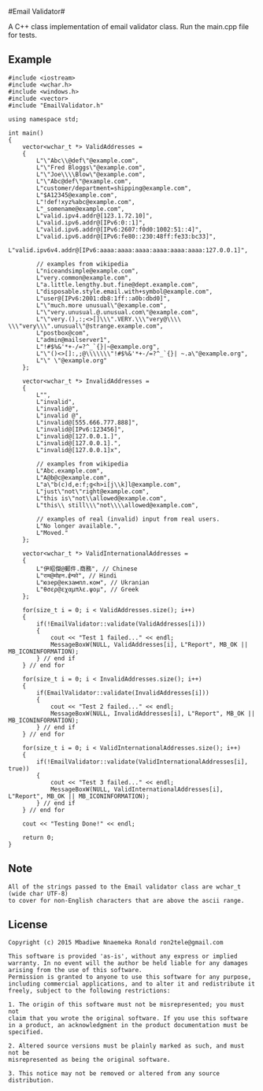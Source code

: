 #Email Validator#


A C++ class implementation of email validator class. Run the main.cpp file for tests. 


Example
---------



    
    #include <iostream>
	#include <wchar.h>
	#include <windows.h>
	#include <vector>
	#include "EmailValidator.h"

	using namespace std;

	int main()
	{
	    vector<wchar_t *> ValidAddresses =
	    {
	        L"\"Abc\\@def\"@example.com",
	        L"\"Fred Bloggs\"@example.com",
	        L"\"Joe\\\\Blow\"@example.com",
	        L"\"Abc@def\"@example.com",
	        L"customer/department=shipping@example.com",
	        L"$A12345@example.com",
	        L"!def!xyz%abc@example.com",
	        L"_somename@example.com",
	        L"valid.ipv4.addr@[123.1.72.10]",
	        L"valid.ipv6.addr@[IPv6:0::1]",
	        L"valid.ipv6.addr@[IPv6:2607:f0d0:1002:51::4]",
	        L"valid.ipv6.addr@[IPv6:fe80::230:48ff:fe33:bc33]",
	        L"valid.ipv6v4.addr@[IPv6:aaaa:aaaa:aaaa:aaaa:aaaa:aaaa:127.0.0.1]",
	
	        // examples from wikipedia
	        L"niceandsimple@example.com",
	        L"very.common@example.com",
	        L"a.little.lengthy.but.fine@dept.example.com",
	        L"disposable.style.email.with+symbol@example.com",
	        L"user@[IPv6:2001:db8:1ff::a0b:dbd0]",
	        L"\"much.more unusual\"@example.com",
	        L"\"very.unusual.@.unusual.com\"@example.com",
	        L"\"very.(),:;<>[]\\\".VERY.\\\"very@\\\\ \\\"very\\\".unusual\"@strange.example.com",
	        L"postbox@com",
	        L"admin@mailserver1",
	        L"!#$%&'*+-/=?^_`{}|~@example.org",
	        L"\"()<>[]:,;@\\\\\\\"!#$%&'*+-/=?^_`{}| ~.a\"@example.org",
	        L"\" \"@example.org"
	    };
	
	    vector<wchar_t *> InvalidAddresses =
	    {
	        L"",
	        L"invalid",
	        L"invalid@",
	        L"invalid @",
	        L"invalid@[555.666.777.888]",
	        L"invalid@[IPv6:123456]",
	        L"invalid@[127.0.0.1.]",
	        L"invalid@[127.0.0.1].",
	        L"invalid@[127.0.0.1]x",
	
	        // examples from wikipedia
	        L"Abc.example.com",
	        L"A@b@c@example.com",
	        L"a\"b(c)d,e:f;g<h>i[j\\k]l@example.com",
	        L"just\"not\"right@example.com",
	        L"this is\"not\\allowed@example.com",
	        L"this\\ still\\\"not\\\\allowed@example.com",
	
	        // examples of real (invalid) input from real users.
	        L"No longer available.",
	        L"Moved."
	    };
	
	    vector<wchar_t *> ValidInternationalAddresses =
	    {
	        L"伊昭傑@郵件.商務", // Chinese
	        L"राम@मोहन.ईन्फो", // Hindi
	        L"юзер@екзампл.ком", // Ukranian
	        L"θσερ@εχαμπλε.ψομ", // Greek
	    };
	
	    for(size_t i = 0; i < ValidAddresses.size(); i++)
	    {
	        if(!EmailValidator::validate(ValidAddresses[i]))
	        {
	            cout << "Test 1 failed..." << endl;
	            MessageBoxW(NULL, ValidAddresses[i], L"Report", MB_OK || MB_ICONINFORMATION);
	        } // end if
	    } // end for
	
	    for(size_t i = 0; i < InvalidAddresses.size(); i++)
	    {
	        if(EmailValidator::validate(InvalidAddresses[i]))
	        {
	            cout << "Test 2 failed..." << endl;
	            MessageBoxW(NULL, InvalidAddresses[i], L"Report", MB_OK || MB_ICONINFORMATION);
	        } // end if
	    } // end for
	
	    for(size_t i = 0; i < ValidInternationalAddresses.size(); i++)
	    {
	        if(!EmailValidator::validate(ValidInternationalAddresses[i], true))
	        {
	            cout << "Test 3 failed..." << endl;
	            MessageBoxW(NULL, ValidInternationalAddresses[i], L"Report", MB_OK || MB_ICONINFORMATION);
	        } // end if
	    } // end for
	
	    cout << "Testing Done!" << endl;
	
	    return 0;
	}

Note
------

	All of the strings passed to the Email validator class are wchar_t (wide char UTF-8) 
	to cover for non-English characters that are above the ascii range.
	
License
----------
    Copyright (c) 2015 Mbadiwe Nnaemeka Ronald ron2tele@gmail.com

    This software is provided 'as-is', without any express or implied
    warranty. In no event will the author be held liable for any damages
    arising from the use of this software.
    Permission is granted to anyone to use this software for any purpose,
    including commercial applications, and to alter it and redistribute it
    freely, subject to the following restrictions:
    
    1. The origin of this software must not be misrepresented; you must not
    claim that you wrote the original software. If you use this software
    in a product, an acknowledgment in the product documentation must be
    specified.
    
    2. Altered source versions must be plainly marked as such, and must not be
    misrepresented as being the original software.
    
    3. This notice may not be removed or altered from any source distribution.
        
        